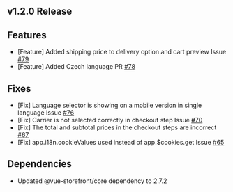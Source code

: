 ## v1.2.0 Release

## Features
- [Feature] Added shipping price to delivery option and cart preview Issue [#79](https://github.com/vuestorefront-community/prestashop/issues/79)
- [Feature] Added Czech language PR [#78](https://github.com/vuestorefront-community/prestashop/pull/78)

## Fixes
- [Fix] Language selector is showing on a mobile version in single language Issue [#76](https://github.com/vuestorefront-community/prestashop/issues/76)
- [Fix] Carrier is not selected correctly in checkout step Issue [#70](https://github.com/vuestorefront-community/prestashop/issues/70)
- [Fix] The total and subtotal prices in the checkout steps are incorrect [#67](https://github.com/vuestorefront-community/prestashop/issues/67)
- [Fix] app.i18n.cookieValues used instead of app.$cookies.get Issue [#65](https://github.com/vuestorefront-community/prestashop/issues/65)

## Dependencies
- Updated @vue-storefront/core dependency to 2.7.2 
